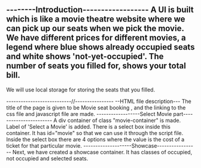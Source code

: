 --------Introduction------------------
A UI is built which is like a movie theatre website where we can pick up our seats 
when we pick the movie.
We have different prices for different movies, 
a legend where blue shows already occupied seats and white shows 'not-yet-occupied'.
The number of seats you filled for, shows your total bill.
----------
We will use local storage for storing the seats that you filled.

---------------------------//----------------
--HTML file description---
The title of the page is given to be Movie seat booking , and the linking to the css file and javascript file are made.
------------------Select Movie part-----------------------
A div container of class "movie-container" is made. Label of 'Select a Movie' is added.
There is a select box inside this container. It has id="movie" so that we can use it through the script file.
Inside the select box there are 4 options where the value is the cost of a ticket for that particular movie.
--------------------Showcase-----------------
Next, we have created a showcase container. It has classes of occupied, not occupied and selected seats. 
